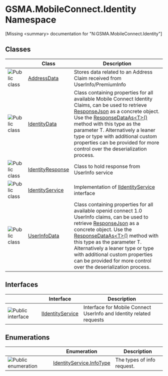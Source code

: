 GSMA.MobileConnect.Identity Namespace
=====================================

[Missing &lt;summary> documentation for "N:GSMA.MobileConnect.Identity"]



Classes
-------

                | Class                 | Description                                                                                                                                                                                                                                                                                                                                                              
--------------- | --------------------- | ------------------------------------------------------------------------------------------------------------------------------------------------------------------------------------------------------------------------------------------------------------------------------------------------------------------------------------------------------------------------ 
![Public class] | [AddressData][1]      | Stores data related to an Address Claim received from UserInfo/PremiumInfo                                                                                                                                                                                                                                                                                               
![Public class] | [IdentityData][2]     | Class containing properties for all available Mobile Connect Identity Claims, can be used to retrieve [ResponseJson][3] as a concrete object. Use the [ResponseDataAs&lt;T>()][4] method with this type as the parameter T. Alternatively a leaner type or type with additional custom properties can be provided for more control over the deserialization process.     
![Public class] | [IdentityResponse][5] | Class to hold response from UserInfo service                                                                                                                                                                                                                                                                                                                             
![Public class] | [IdentityService][6]  | Implementation of [IIdentityService][7] interface                                                                                                                                                                                                                                                                                                                        
![Public class] | [UserInfoData][8]     | Class containing properties for all available openid connect 1.0 UserInfo claims, can be used to retrieve [ResponseJson][3] as a concrete object. Use the [ResponseDataAs&lt;T>()][4] method with this type as the parameter T. Alternatively a leaner type or type with additional custom properties can be provided for more control over the deserialization process. 


Interfaces
----------

                    | Interface             | Description                                                         
------------------- | --------------------- | ------------------------------------------------------------------- 
![Public interface] | [IIdentityService][7] | Interface for Mobile Connect UserInfo and Identity related requests 


Enumerations
------------

                      | Enumeration                   | Description                
--------------------- | ----------------------------- | -------------------------- 
![Public enumeration] | [IdentityService.InfoType][9] | The types of info request. 

[1]: AddressData/README.md
[2]: IdentityData/README.md
[3]: IdentityResponse/ResponseJson.md
[4]: IdentityResponse/ResponseDataAs__1.md
[5]: IdentityResponse/README.md
[6]: IdentityService/README.md
[7]: IIdentityService/README.md
[8]: UserInfoData/README.md
[9]: IdentityService_InfoType/README.md
[10]: ../_icons/Help.png
[Public class]: ../_icons/pubclass.gif "Public class"
[Public interface]: ../_icons/pubinterface.gif "Public interface"
[Public enumeration]: ../_icons/pubenumeration.gif "Public enumeration"